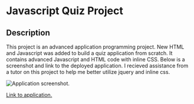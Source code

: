 # Javascript Quiz Project

## Description

This project is an advanced application programming project. New HTML and Javascript was added to build a quiz application from scratch. It contains advanced Javascript and HTML code with inline CSS. Below is a screenshot and link to the deployed application. I recieved assistance from a tutor on this project to help me better utilize jquery and inline css.

 ![Application screenshot.](https://github.com/dmtweedy/javascript-quiz/assets/135908704/936d0b37-822f-40ef-91fc-e9359bb17cc9)


 [Link to application.](https://dmtweedy.github.io/javascript-quiz/)

